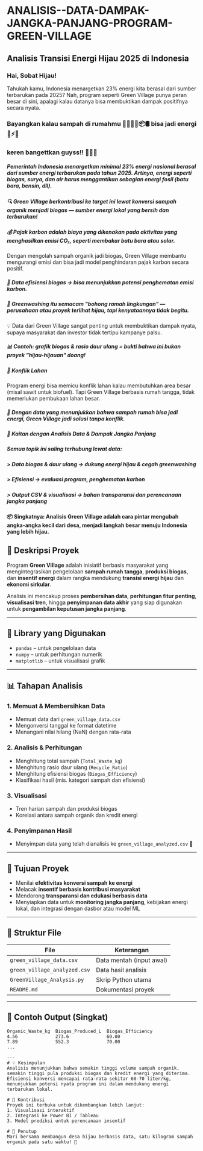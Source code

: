 # ANALISIS--DATA-DAMPAK-JANGKA-PANJANG-PROGRAM-GREEN-VILLAGE
## Analisis Transisi Energi Hijau 2025 di Indonesia
### Hai, Sobat Hijau!
Tahukah kamu, Indonesia menargetkan 23% energi kita berasal dari sumber terbarukan pada 2025? Nah, program seperti Green Village punya peran besar di sini, apalagi kalau datanya bisa membuktikan dampak positifnya secara nyata. 
### Bayangkan kalau sampah di rumahmu 🍌🥬🍂🧴📦🛢️ bisa jadi energi 🔋⚡🔥
### keren bangettkan guyss!! 💪😄🌈

##### Pemerintah Indonesia menargetkan minimal 23% energi nasional berasal dari sumber energi terbarukan pada tahun 2025. Artinya, energi seperti biogas, surya, dan air harus menggantikan sebagian energi fosil (batu bara, bensin, dll).
##### 🔍 Green Village berkontribusi ke target ini lewat konversi sampah organik menjadi biogas — sumber energi lokal yang bersih dan terbarukan!

##### 💰 Pajak karbon adalah biaya yang dikenakan pada aktivitas yang menghasilkan emisi CO₂, seperti membakar batu bara atau solar.
Dengan mengolah sampah organik jadi biogas, Green Village membantu mengurangi emisi dan bisa jadi model penghindaran pajak karbon secara positif.
##### 🔎 Data efisiensi biogas → bisa menunjukkan potensi penghematan emisi karbon.

##### 🧼 Greenwashing itu semacam "bohong ramah lingkungan" — perusahaan atau proyek terlihat hijau, tapi kenyataannya tidak begitu.
💡 Data dari Green Village sangat penting untuk membuktikan dampak nyata, supaya masyarakat dan investor tidak tertipu kampanye palsu.
##### 📊 Contoh: grafik biogas & rasio daur ulang = bukti bahwa ini bukan proyek "hijau-hijauan" doang!

##### 🌾 Konflik Lahan
Program energi bisa memicu konflik lahan kalau membutuhkan area besar (misal sawit untuk biofuel). Tapi Green Village berbasis rumah tangga, tidak memerlukan pembukaan lahan besar.
##### 🚀 Dengan data yang menunjukkan bahwa sampah rumah bisa jadi energi, Green Village jadi solusi tanpa konflik.

##### 🔄 Kaitan dengan Analisis Data & Dampak Jangka Panjang
##### Semua topik ini saling terhubung lewat data:
##### > Data biogas & daur ulang → dukung energi hijau & cegah greenwashing
##### > Efisiensi → evaluasi program, penghematan karbon
##### > Output CSV & visualisasi → bahan transparansi dan perencanaan jangka panjang

#### 📦 Singkatnya: Analisis Green Village adalah cara pintar mengubah angka-angka kecil dari desa, menjadi langkah besar menuju Indonesia yang lebih hijau.


## 📘 Deskripsi Proyek

Program **Green Village** adalah inisiatif berbasis masyarakat yang mengintegrasikan pengelolaan **sampah rumah tangga**, **produksi biogas**, dan **insentif energi** dalam rangka mendukung **transisi energi hijau** dan **ekonomi sirkular**.

Analisis ini mencakup proses **pembersihan data**, **perhitungan fitur penting**, **visualisasi tren**, hingga **penyimpanan data akhir** yang siap digunakan untuk **pengambilan keputusan jangka panjang**.

---

## 🧰 Library yang Digunakan

- `pandas` – untuk pengelolaan data
- `numpy` – untuk perhitungan numerik
- `matplotlib` – untuk visualisasi grafik

---

## 📊 Tahapan Analisis

### 1. Memuat & Membersihkan Data
- Memuat data dari `green_village_data.csv`
- Mengonversi tanggal ke format datetime
- Menangani nilai hilang (NaN) dengan rata-rata

### 2. Analisis & Perhitungan
- Menghitung total sampah (`Total_Waste_kg`)
- Menghitung rasio daur ulang (`Recycle_Ratio`)
- Menghitung efisiensi biogas (`Biogas_Efficiency`)
- Klasifikasi hasil (mis. kategori sampah dan efisiensi)

### 3. Visualisasi
- Tren harian sampah dan produksi biogas
- Korelasi antara sampah organik dan kredit energi

### 4. Penyimpanan Hasil
- Menyimpan data yang telah dianalisis ke `green_village_analyzed.csv` 💾

---

## 🎯 Tujuan Proyek

- Menilai **efektivitas konversi sampah ke energi**
- Melacak **insentif berbasis kontribusi masyarakat**
- Mendorong **transparansi dan edukasi berbasis data**
- Menyiapkan data untuk **monitoring jangka panjang**, kebijakan energi lokal, dan integrasi dengan dasbor atau model ML

---

## 📁 Struktur File

| File | Keterangan |
|------|------------|
| `green_village_data.csv` | Data mentah (input awal) |
| `green_village_analyzed.csv` | Data hasil analisis |
| `GreenVillage_Analysis.py` | Skrip Python utama |
| `README.md` | Dokumentasi proyek |

---

## 🚀 Contoh Output (Singkat)

```text
Organic_Waste_kg  Biogas_Produced_L  Biogas_Efficiency
4.56              273.6              60.00
7.89              552.3              70.00
...

---
# 💡 Kesimpulan
Analisis menunjukkan bahwa semakin tinggi volume sampah organik, semakin tinggi pula produksi biogas dan kredit energi yang diterima.
Efisiensi konversi mencapai rata-rata sekitar 60-70 liter/kg, menunjukkan potensi nyata program ini dalam mendukung energi terbarukan lokal.

# 🙌 Kontribusi
Proyek ini terbuka untuk dikembangkan lebih lanjut:
1. Visualisasi interaktif
2. Integrasi ke Power BI / Tableau
3. Model prediksi untuk perencanaan insentif

# 🐢 Penutup
Mari bersama membangun desa hijau berbasis data, satu kilogram sampah organik pada satu waktu! 🌿
